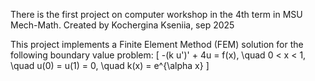 There is the first project on computer workshop in the 4th term in MSU Mech-Math.
Created by Kochergina Kseniia, sep 2025

This project implements a Finite Element Method (FEM) solution for the following boundary value problem: 
\[
-(k u')' + 4u = f(x), \quad 0 < x < 1,  \quad u(0) = u(1) = 0,  \quad k(x) = e^{\alpha x}
\] 
